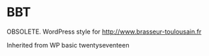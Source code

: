# BBT
OBSOLETE.
WordPress style for http://www.brasseur-toulousain.fr

Inherited from WP basic twentyseventeen
